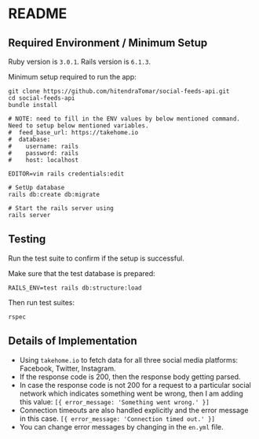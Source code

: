 # README

## Required Environment / Minimum Setup

Ruby version is `3.0.1`.
Rails version is `6.1.3`.

Minimum setup required to run the app:

```shell
git clone https://github.com/hitendraTomar/social-feeds-api.git
cd social-feeds-api
bundle install

# NOTE: need to fill in the ENV values by below mentioned command. Need to setup below mentioned variables.
#  feed_base_url: https://takehome.io
#  database:
#    username: rails
#    password: rails
#    host: localhost

EDITOR=vim rails credentials:edit

# SetUp database
rails db:create db:migrate

# Start the rails server using
rails server
```

## Testing

Run the test suite to confirm if the setup is successful.

Make sure that the test database is prepared:

```shell
RAILS_ENV=test rails db:structure:load
```

Then run test suites:

```shell
rspec
```

## Details of Implementation
* Using `takehome.io` to fetch data for all three social media platforms: Facebook, Twitter, Instagram.
* If the response code is 200, then the response body getting parsed.
* In case the response code is not 200 for a request to a particular social network which indicates something went be wrong, then I am adding this value: `[{ error_message: 'Something went wrong.' }]`
* Connection timeouts are also handled explicitly and the error message in this case.
`[{ error_message: 'Connection timed out.' }]`
* You can change error messages by changing in the `en.yml` file.
